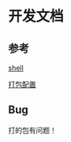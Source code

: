 # 开发文档

## 参考

[shell](https://juejin.cn/post/6844903950613741576)

[打包配置](https://segmentfault.com/a/1190000017296201)

## Bug

打的包有问题！
